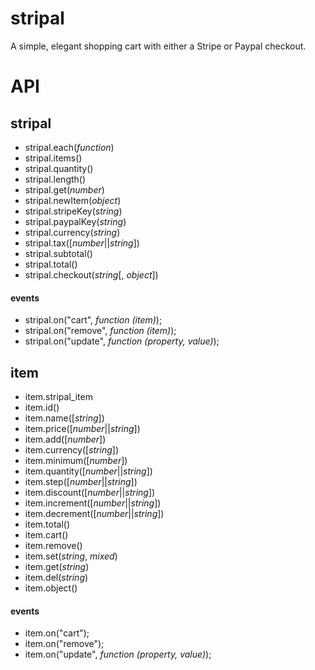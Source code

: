 stripal
=======

A simple, elegant shopping cart with either a Stripe or Paypal checkout.

# API
## stripal
- stripal.each(_function_)
- stripal.items()
- stripal.quantity()
- stripal.length()
- stripal.get(_number_)
- stripal.newItem(_object_)
- stripal.stripeKey(_string_)
- stripal.paypalKey(_string_)
- stripal.currency(_string_)
- stripal.tax([_number_||_string_])
- stripal.subtotal()
- stripal.total()
- stripal.checkout(_string_[, _object_])
#### events
- stripal.on("cart", _function (item)_);
- stripal.on("remove", _function (item)_);
- stripal.on("update", _function (property, value)_);

## item
- item.stripal_item
- item.id()
- item.name([_string_])
- item.price([_number_||_string_])
- item.add([_number_])
- item.currency([_string_])
- item.minimum([_number_])
- item.quantity([_number_||_string_])
- item.step([_number_||_string_])
- item.discount([_number_||_string_])
- item.increment([_number_||_string_])
- item.decrement([_number_||_string_])
- item.total()
- item.cart()
- item.remove()
- item.set(_string_, _mixed_)
- item.get(_string_)
- item.del(_string_)
- item.object()
#### events
- item.on("cart");
- item.on("remove");
- item.on("update", _function (property, value)_);
